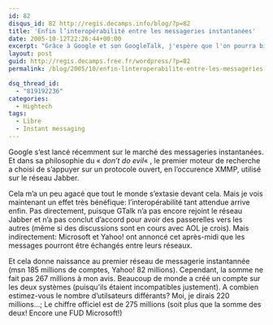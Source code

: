 ```yaml
---
id: 82
disqus_id: 82 http://regis.decamps.info/blog/?p=82
title: 'Enfin l’interopérabilité entre les messageries instantanées'
date: 2005-10-12T22:26:44+00:00
excerpt: "Grâce à Google et son GoogleTalk, j'espère que l'on pourra bientôt communiquer d'un réseau vers l'autre."
layout: post
guid: http://regis.decamps.free.fr/wordpress/?p=82
permalink: /blog/2005/10/enfin-linteroperabilite-entre-les-messageries-instantanees/

dsq_thread_id:
  - "819192236"
categories:
  - Hightech
tags:
  - Libre
  - Instant messaging
---
```

Google s’est lancé récemment sur le marché des messageries instantanées. Et dans sa philosophie du « _don’t do evil_« , le premier moteur de recherche a choisi de s’appuyer sur un protocole ouvert, en l’occurence XMMP, utilisé sur le réseau Jabber.

Cela m’a un peu agacé que tout le monde s’extasie devant cela. Mais je vois maintenant un effet très bénéfique: l’interopérabilité tant attendue arrive enfin. Pas directement, puisque GTalk n’a pas encore rejoint le réseau Jabber et n’a pas conclut d’accord pour avoir des passerelles vers les autres (même si des discussions sont en cours avec AOL je crois). Mais indirectement: Microsoft et Yahoo! ont annoncé cet après-midi que les messages pourront être échangés entre leurs réseaux.

Et cela donne naissance au premier réseau de messagerie instantannée (msn 185 millions de comptes, Yahoo! 82 millions). Cependant, la somme ne fait pas 267 millions à mon avis. Beaucoup de monde a créé un compte sur les deux systèmes (puisqu’ils étaient incompatibles justement). A combien estimez-vous le nombre d’utilsateurs différants? Moi, je dirais 220 millions…; Le chiffre officiel est de 275 millions (soit plus que la somme des deux! Encore une FUD Microsoft!)
